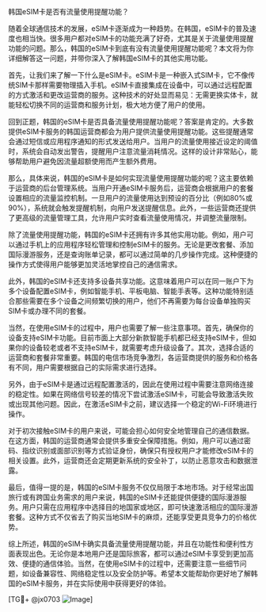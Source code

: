 韩国eSIM卡是否有流量使用提醒功能？

随着全球通信技术的发展，eSIM卡逐渐成为一种趋势。在韩国，eSIM卡的普及速度也相当快。很多用户都对eSIM卡的功能充满了好奇，尤其是关于流量使用提醒功能的问题。那么，韩国的eSIM卡到底有没有流量使用提醒功能呢？本文将为你详细解答这一问题，并带你深入了解韩国eSIM卡的其他实用功能。

首先，让我们来了解一下什么是eSIM卡。eSIM卡是一种嵌入式SIM卡，它不像传统SIM卡那样需要物理插入手机。eSIM卡直接集成在设备中，可以通过远程配置的方式激活和更改运营商的服务。这种技术的好处显而易见：无需更换实体卡，就能轻松切换不同的运营商和服务计划，极大地方便了用户的使用。

回到正题，韩国的eSIM卡是否具备流量使用提醒功能呢？答案是肯定的。大多数提供eSIM卡服务的韩国运营商都会为用户提供流量使用提醒功能。这些提醒通常会通过短信或应用程序通知的形式发送给用户。当用户的流量使用接近设定的阈值时，系统会自动发出警告，提醒用户注意流量消耗情况。这样的设计非常贴心，能够帮助用户避免因流量超额使用而产生额外费用。

那么，具体来说，韩国的eSIM卡是如何实现流量使用提醒功能的呢？这主要依赖于运营商的后台管理系统。当用户开通eSIM卡服务后，运营商会根据用户的套餐设置相应的流量监控机制。一旦用户的流量使用达到预设的百分比（例如80%或90%），系统就会触发提醒机制，向用户发送提醒信息。此外，一些运营商还提供了更高级的流量管理工具，允许用户实时查看流量使用情况，并调整流量限制。

除了流量使用提醒功能，韩国的eSIM卡还拥有许多其他实用功能。例如，用户可以通过手机上的应用程序轻松管理和控制eSIM卡的服务。无论是更改套餐、添加国际漫游服务，还是查询账单记录，都可以通过简单的几步操作完成。这种便捷的操作方式使得用户能够更加灵活地掌控自己的通信需求。

此外，韩国的eSIM卡还支持多设备共享功能。这意味着用户可以在同一账户下为多个设备配置eSIM卡，例如智能手机、平板电脑、智能手表等。这种功能特别适合那些需要在多个设备之间频繁切换的用户，他们不再需要为每台设备单独购买SIM卡或办理不同的套餐。

当然，在使用eSIM卡的过程中，用户也需要了解一些注意事项。首先，确保你的设备支持eSIM卡功能。目前市面上大部分新款智能手机都已经支持eSIM卡，但如果你的设备较老或者不支持eSIM卡，就需要考虑升级设备了。其次，选择合适的运营商和套餐非常重要。韩国的电信市场竞争激烈，各运营商提供的服务和价格各有不同，用户需要根据自己的实际需求进行选择。

另外，由于eSIM卡是通过远程配置激活的，因此在使用过程中需要注意网络连接的稳定性。如果在网络信号较差的情况下尝试激活eSIM卡，可能会导致激活失败或出现其他问题。因此，在激活eSIM卡之前，建议选择一个稳定的Wi-Fi环境进行操作。

对于初次接触eSIM卡的用户来说，可能会担心如何安全地管理自己的通信数据。在这方面，韩国的运营商通常会提供多重安全保障措施。例如，用户可以通过密码、指纹识别或面部识别等方式验证身份，确保只有授权用户才能修改eSIM卡的相关设置。此外，运营商还会定期更新系统的安全补丁，以防止恶意攻击和数据泄露。

最后，值得一提的是，韩国的eSIM卡服务不仅仅局限于本地市场。对于经常出国旅行或有跨国业务需求的用户来说，韩国的eSIM卡还能提供便捷的国际漫游服务。用户只需在应用程序中选择目的地国家或地区，即可快速激活相应的国际漫游套餐。这种方式不仅省去了购买当地SIM卡的麻烦，还能享受更具竞争力的价格优势。

综上所述，韩国的eSIM卡确实具备流量使用提醒功能，并且在功能性和便利性方面表现出色。无论你是本地用户还是国际旅客，都可以通过eSIM卡享受到更加高效、便捷的通信体验。当然，在使用eSIM卡的过程中，还需要注意一些细节问题，如设备兼容性、网络稳定性以及安全防护等。希望本文能帮助你更好地了解韩国的eSIM卡服务，并在实际使用中获得更好的体验。

[TG💪+ @jx0703 ![Image](https://github.com/user-attachments/assets/dbca1d08-cadb-493c-b0ec-ad6f7a83f270)]